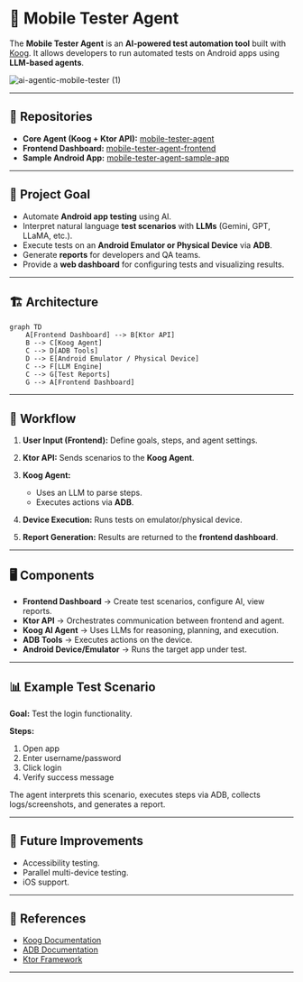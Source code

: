 # 🤖 Mobile Tester Agent

The **Mobile Tester Agent** is an **AI-powered test automation tool** built with [Koog](https://github.com/JetBrains/koog). It allows developers to run automated tests on Android apps using **LLM-based agents**.

![ai-agentic-mobile-tester (1)](https://github.com/user-attachments/assets/2042cf29-4207-4959-a6c1-e5d0c7d7e373)


---

## 📂 Repositories

* **Core Agent (Koog + Ktor API):** [mobile-tester-agent](https://github.com/maikotrindade/mobile-tester-agent)
* **Frontend Dashboard:** [mobile-tester-agent-frontend](https://github.com/maikotrindade/mobile-tester-agent-frontend)
* **Sample Android App:** [mobile-tester-agent-sample-app](https://github.com/maikotrindade/mobile-tester-agent-sample-app)

---

## 🎯 Project Goal

* Automate **Android app testing** using AI.
* Interpret natural language **test scenarios** with **LLMs** (Gemini, GPT, LLaMA, etc.).
* Execute tests on an **Android Emulator or Physical Device** via **ADB**.
* Generate **reports** for developers and QA teams.
* Provide a **web dashboard** for configuring tests and visualizing results.

---

## 🏗️ Architecture

```mermaid
graph TD
    A[Frontend Dashboard] --> B[Ktor API]
    B --> C[Koog Agent]
    C --> D[ADB Tools]
    D --> E[Android Emulator / Physical Device]
    C --> F[LLM Engine]
    C --> G[Test Reports]
    G --> A[Frontend Dashboard]
```

---

## 🔄 Workflow

1. **User Input (Frontend):** Define goals, steps, and agent settings.
2. **Ktor API:** Sends scenarios to the **Koog Agent**.
3. **Koog Agent:**

   * Uses an LLM to parse steps.
   * Executes actions via **ADB**.
4. **Device Execution:** Runs tests on emulator/physical device.
5. **Report Generation:** Results are returned to the **frontend dashboard**.

---

## 🖥️ Components

* **Frontend Dashboard** → Create test scenarios, configure AI, view reports.
* **Ktor API** → Orchestrates communication between frontend and agent.
* **Koog AI Agent** → Uses LLMs for reasoning, planning, and execution.
* **ADB Tools** → Executes actions on the device.
* **Android Device/Emulator** → Runs the target app under test.

---

## 📊 Example Test Scenario

**Goal:** Test the login functionality.

**Steps:**

1. Open app
2. Enter username/password
3. Click login
4. Verify success message

The agent interprets this scenario, executes steps via ADB, collects logs/screenshots, and generates a report.

---

## 🚀 Future Improvements

* Accessibility testing.
* Parallel multi-device testing.
* iOS support.

---

## 📎 References

* [Koog Documentation](https://docs.koog.ai)
* [ADB Documentation](https://developer.android.com/studio/command-line/adb)
* [Ktor Framework](https://ktor.io)

---
